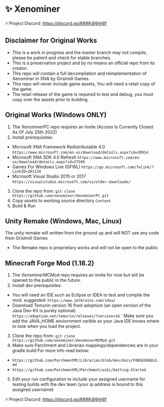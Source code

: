 # ✨ Xenominer
⚡ Project Discord: <https://discord.gg/MtRK4Nhh6f>

## Disclaimer for Original Works
- This is a work in progress and the master branch may not compile, please be patient and check for stable branches.
- This is a preservation project and by no means an official repo from its creator.
- This repo will contain a full decompilation and reimplementation of Xenominer in XNA by Gristmill Games.
- This repo will never include game assets, You will need a retail copy of the game.
- The retail release of the game is required to test and debug, you must copy over the assets prior to building.

## Original Works (Windows ONLY)

1. The XenominerPC repo requires an invite (Access Is Currently Closed As Of July 25th 2022)
2. Install prerequisites: 
- Microsoft XNA Framework Redistributable 4.0 `https://www.microsoft.com/en-us/download/details.aspx?id=20914` 
- Microsoft XNA SDK 4.0 Refresh `https://www.microsoft.com/en-us/download/details.aspx?id=27599` 
- Games For Windows Live (GFWL) `https://go.microsoft.com/fwlink/?LinkID=201134` 
- Microsoft Visual Studio 2015 or 2017 `https://visualstudio.microsoft.com/vs/older-downloads/`
3. Clone the repo from: `git clone https://github.com/xenominer/XenominerPC.git`
4. Copy assets to working source directory `Content`
5. Build & Run

## Unity Remake (Windows, Mac, Linux)
The unity remake will written from the ground up and will NOT use any code from Gristmill Games
- The Remake repo is proprietary works and will not be open to the public

## Minecraft Forge Mod (1.18.2)

1. The XenominerMCMod repo requires an invite for now but will be opened to the public in the future.
2. Install dev prerequisites: 
- You will need an IDE such as Eclipse or IDEA to test and compile the mod. suggested: `https://www.jetbrains.com/idea/`
- Download Temurin version 16 from adoptium (an open version of the Java Dev-Kit is purely optional) `https://adoptium.net/temurin/releases/?version=16`
` Make sure you add the JAVA_HOME enviornment varible so your Java IDE knows where to look when you load the project.
3. Clone the repo from: `git clone https://github.com/xenominer/XenominerMCMod.git`
4. Make sure Parchment and Librarian mappings/dependencies are in your gradle build For more info read below:
- `https://github.com/ParchmentMC/Librarian/blob/dev/docs/FORGEGRADLE.md`
- `https://github.com/ParchmentMC/Parchment/wiki/Getting-Started`
5. Edit your run configuration to include your assigned username for testing builds with the dev team (your ip address is bound to this assigned username) 

⚡ Project Discord: <https://discord.gg/MtRK4Nhh6f>
